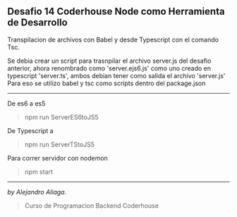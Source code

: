 ## Desafio 14 Coderhouse Node como Herramienta de Desarrollo

Transpilacion de archivos con Babel y desde Typescript con el comando Tsc.

Se debia crear un script para trasnpilar el archivo server.js del desafio anterior, ahora renombrado como 'server.ejs6.js' como uno creado en typescript 'server.ts', ambos debian tener como salida el archivo 'server.js'
Para eso se utilizo babel y tsc como scripts dentro del package.json

----
De es6 a es5
>npm run ServerES6toJS5

De Typescript a 
>npm run ServerTStoJS5

Para correr servidor con nodemon
>npm start


---
*by Alejandro Aliaga.*

>Curso de Programacion Backend Coderhouse
